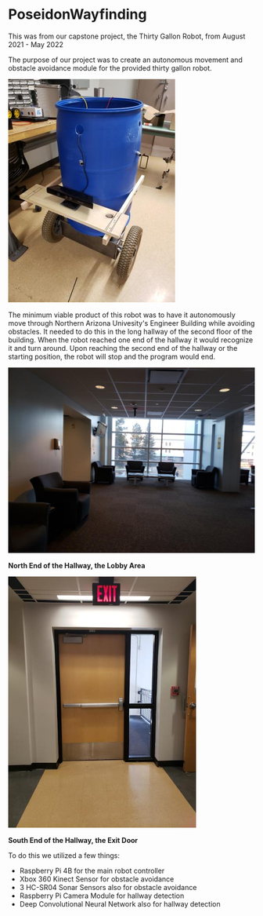 # PoseidonWayfinding

This was from our capstone project, the Thirty Gallon Robot, from August 2021 - May 2022

The purpose of our project was to create an autonomous movement and obstacle avoidance module for the provided thirty gallon robot.

![alt text](robot.jpg)


The minimum viable product of this robot was to have it autonomously move through Northern Arizona Univesity's Engineer Building while avoiding obstacles. It needed to do this in the long hallway of the second floor of the building. When the robot reached one end of the hallway it would recognize it and turn around. Upon reaching the second end of the hallway or the starting position, the robot will stop and the program would end.



![alt text](lobby.png)

**North End of the Hallway, the Lobby Area**



![alt text](door.png)

**South End of the Hallway, the Exit Door**


To do this we utilized a few things:
- Raspberry Pi 4B for the main robot controller
- Xbox 360 Kinect Sensor for obstacle avoidance
- 3 HC-SR04 Sonar Sensors also for obstacle avoidance
- Raspberry Pi Camera Module for hallway detection
- Deep Convolutional Neural Network also for hallway detection
